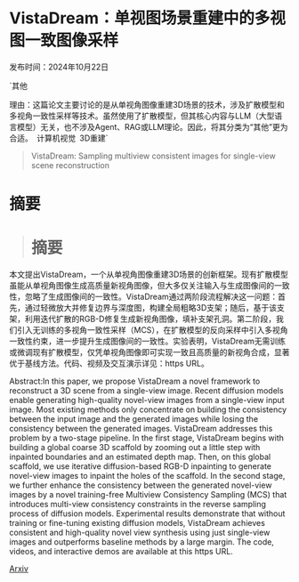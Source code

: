 # VistaDream：单视图场景重建中的多视图一致图像采样

发布时间：2024年10月22日

`其他

理由：这篇论文主要讨论的是从单视角图像重建3D场景的技术，涉及扩散模型和多视角一致性采样等技术。虽然使用了扩散模型，但其核心内容与LLM（大型语言模型）无关，也不涉及Agent、RAG或LLM理论。因此，将其分类为“其他”更为合适。` `计算机视觉` `3D重建`

> VistaDream: Sampling multiview consistent images for single-view scene reconstruction

# 摘要

> # 摘要
本文提出VistaDream，一个从单视角图像重建3D场景的创新框架。现有扩散模型虽能从单视角图像生成高质量新视角图像，但大多仅关注输入与生成图像间的一致性，忽略了生成图像间的一致性。VistaDream通过两阶段流程解决这一问题：首先，通过轻微放大并修复边界与深度图，构建全局粗略3D支架；随后，基于该支架，利用迭代扩散的RGB-D修复生成新视角图像，填补支架孔洞。第二阶段，我们引入无训练的多视角一致性采样（MCS），在扩散模型的反向采样中引入多视角一致性约束，进一步提升生成图像间的一致性。实验表明，VistaDream无需训练或微调现有扩散模型，仅凭单视角图像即可实现一致且高质量的新视角合成，显著优于基线方法。代码、视频及交互演示详见：https URL。

> 
Abstract:In this paper, we propose VistaDream a novel framework to reconstruct a 3D scene from a single-view image. Recent diffusion models enable generating high-quality novel-view images from a single-view input image. Most existing methods only concentrate on building the consistency between the input image and the generated images while losing the consistency between the generated images. VistaDream addresses this problem by a two-stage pipeline. In the first stage, VistaDream begins with building a global coarse 3D scaffold by zooming out a little step with inpainted boundaries and an estimated depth map. Then, on this global scaffold, we use iterative diffusion-based RGB-D inpainting to generate novel-view images to inpaint the holes of the scaffold. In the second stage, we further enhance the consistency between the generated novel-view images by a novel training-free Multiview Consistency Sampling (MCS) that introduces multi-view consistency constraints in the reverse sampling process of diffusion models. Experimental results demonstrate that without training or fine-tuning existing diffusion models, VistaDream achieves consistent and high-quality novel view synthesis using just single-view images and outperforms baseline methods by a large margin. The code, videos, and interactive demos are available at this https URL.
    

[Arxiv](https://arxiv.org/pdf/2410.16892)